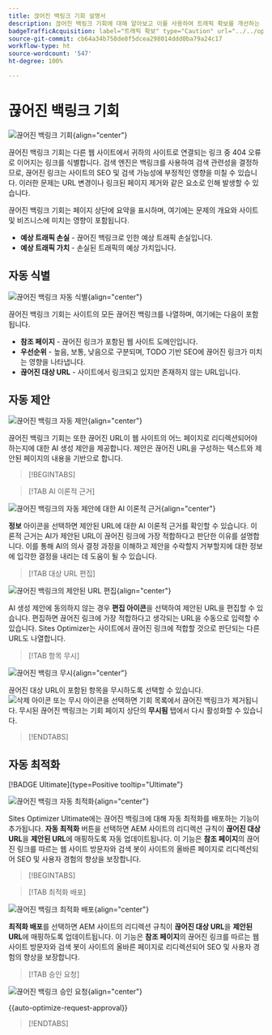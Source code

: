 ```yaml
---
title: 끊어진 백링크 기회 설명서
description: 끊어진 백링크 기회에 대해 알아보고 이를 사용하여 트래픽 확보를 개선하는 방법을 알아봅니다.
badgeTrafficAcquisition: label="트래픽 확보" type="Caution" url="../../opportunity-types/traffic-acquisition.md" tooltip="트래픽 확보"
source-git-commit: cb64a34b758de8f5dcea298014ddd0ba79a24c17
workflow-type: ht
source-wordcount: '547'
ht-degree: 100%

---
```



# 끊어진 백링크 기회

![끊어진 백링크 기회](./assets/broken-backlinks/hero.png){align="center"}

끊어진 백링크 기회는 다른 웹 사이트에서 귀하의 사이트로 연결되는 링크 중 404 오류로 이어지는 링크를 식별합니다. 검색 엔진은 백링크를 사용하여 검색 관련성을 결정하므로, 끊어진 링크는 사이트의 SEO 및 검색 가능성에 부정적인 영향을 미칠 수 있습니다. 이러한 문제는 URL 변경이나 링크된 페이지 제거와 같은 요소로 인해 발생할 수 있습니다.

끊어진 백링크 기회는 페이지 상단에 요약을 표시하며, 여기에는 문제의 개요와 사이트 및 비즈니스에 미치는 영향이 포함됩니다.

* **예상 트래픽 손실** - 끊어진 백링크로 인한 예상 트래픽 손실입니다.
* **예상 트래픽 가치** - 손실된 트래픽의 예상 가치입니다.

## 자동 식별

![끊어진 백링크 자동 식별](./assets/broken-backlinks/auto-identify.png){align="center"}

끊어진 백링크 기회는 사이트의 모든 끊어진 백링크를 나열하며, 여기에는 다음이 포함됩니다.

* **참조 페이지** - 끊어진 링크가 포함된 웹 사이트 도메인입니다.
* **우선순위** - 높음, 보통, 낮음으로 구분되며, TODO 기반 SEO에 끊어진 링크가 미치는 영향을 나타냅니다.
* **끊어진 대상 URL** - 사이트에서 링크되고 있지만 존재하지 않는 URL입니다.

## 자동 제안

![끊어진 백링크 자동 제안](./assets/broken-backlinks/auto-suggest.png){align="center"}

끊어진 백링크 기회는 또한 끊어진 URL이 웹 사이트의 어느 페이지로 리디렉션되어야 하는지에 대한 AI 생성 제안을 제공합니다. 제안은 끊어진 URL을 구성하는 텍스트와 제안된 페이지의 내용을 기반으로 합니다.


>[!BEGINTABS]

>[!TAB AI 이론적 근거]

![끊어진 백링크의 자동 제안에 대한 AI 이론적 근거](./assets/broken-backlinks/auto-suggest-ai-rationale.png){align="center"}

**정보** 아이콘을 선택하면 제안된 URL에 대한 AI 이론적 근거를 확인할 수 있습니다. 이론적 근거는 AI가 제안된 URL이 끊어진 링크에 가장 적합하다고 판단한 이유를 설명합니다. 이를 통해 AI의 의사 결정 과정을 이해하고 제안을 수락할지 거부할지에 대한 정보에 입각한 결정을 내리는 데 도움이 될 수 있습니다.

>[!TAB 대상 URL 편집]

![끊어진 백링크의 제안된 URL 편집](./assets/broken-backlinks/edit-target-url.png){align="center"}

AI 생성 제안에 동의하지 않는 경우 **편집 아이콘**&#x200B;을 선택하여 제안된 URL을 편집할 수 있습니다. 편집하면 끊어진 링크에 가장 적합하다고 생각되는 URL을 수동으로 입력할 수 있습니다. Sites Optimizer는 사이트에서 끊어진 링크에 적합할 것으로 판단되는 다른 URL도 나열합니다.

>[!TAB 항목 무시]

![끊어진 백링크 무시](./assets/broken-backlinks/ignore.png){align="center"}

끊어진 대상 URL이 포함된 항목을 무시하도록 선택할 수 있습니다. ![삭제 아이콘 또는 무시 아이콘](https://spectrum.adobe.com/static/icons/ui_18/CrossSize500.svg)을 선택하면 기회 목록에서 끊어진 백링크가 제거됩니다. 무시된 끊어진 백링크는 기회 페이지 상단의 **무시됨** 탭에서 다시 활성화할 수 있습니다.

>[!ENDTABS]

## 자동 최적화

[!BADGE Ultimate]{type=Positive tooltip="Ultimate"}

![끊어진 백링크 자동 최적화](./assets/broken-backlinks/auto-optimize.png){align="center"}

Sites Optimizer Ultimate에는 끊어진 백링크에 대해 자동 최적화를 배포하는 기능이 추가됩니다. **자동 최적화** 버튼을 선택하면 AEM 사이트의 리디렉션 규칙이 **끊어진 대상 URL**&#x200B;을 **제안된 URL**&#x200B;에 매핑하도록 자동 업데이트됩니다. 이 기능은 **참조 페이지**&#x200B;의 끊어진 링크를 따르는 웹 사이트 방문자와 검색 봇이 사이트의 올바른 페이지로 리디렉션되어 SEO 및 사용자 경험의 향상을 보장합니다.

>[!BEGINTABS]

>[!TAB 최적화 배포]

![끊어진 백링크 최적화 배포](./assets/broken-backlinks/deploy-optimization.png){align="center"}

**최적화 배포**&#x200B;를 선택하면 AEM 사이트의 리디렉션 규칙이 **끊어진 대상 URL**&#x200B;을 **제안된 URL**&#x200B;에 매핑하도록 업데이트됩니다. 이 기능은 **참조 페이지**&#x200B;의 끊어진 링크를 따르는 웹 사이트 방문자와 검색 봇이 사이트의 올바른 페이지로 리디렉션되어 SEO 및 사용자 경험의 향상을 보장합니다.

>[!TAB 승인 요청]

![끊어진 백링크 승인 요청](./assets/broken-backlinks/request-approval.png){align="center"}

{{auto-optimize-request-approval}}

>[!ENDTABS]
